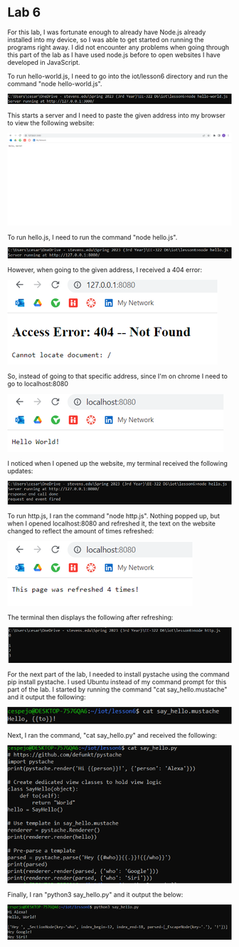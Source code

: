 # Lab 6 #
For this lab, I was fortunate enough to already have Node.js already installed into my device, so I was able to get started on running the programs right away. I did not encounter any problems when going through this part of the lab as I have used node.js before to open websites I have developed in JavaScript.

To run hello-world.js, I need to go into the iot/lesson6 directory and run the command "node hello-world.js".

![$hello-world terminal capture](https://github.com/cespejo15/EE322/blob/main/Lab6/helloworldjs.PNG)

This starts a server and I need to paste the given address into my browser to view the following website:

![$hello-world website terminal capture](https://github.com/cespejo15/EE322/blob/main/Lab6/helloworldsite.PNG)

To run hello.js, I need to run the command "node hello.js".

![$hello terminal capture](https://github.com/cespejo15/EE322/blob/main/Lab6/hello.PNG)

However, when going to the given address, I received a 404 error:

![$hello website 404 error terminal capture](https://github.com/cespejo15/EE322/blob/main/Lab6/hello404.PNG)

So, instead of going to that specific address, since I'm on chrome I need to go to localhost:8080

![$hello localhost website capture](https://github.com/cespejo15/EE322/blob/main/Lab6/hellolocalhost.PNG)

I noticed when I opened up the website, my terminal received the following updates:

![$hello response capture](https://github.com/cespejo15/EE322/blob/main/Lab6/helloresponse.PNG)

To run http.js, I ran the command "node http.js". Nothing popped up, but when I opened localhost:8080 and refreshed it, the text on the website changed to reflect the amount of times refreshed:

![$http website capture](https://github.com/cespejo15/EE322/blob/main/Lab6/httpwebsite.PNG)

The terminal then displays the following after refreshing:

![$http terminal capture](https://github.com/cespejo15/EE322/blob/main/Lab6/httpterminal.PNG)


For the next part of the lab, I needed to install pystache using the command pip install pystache. I used Ubuntu instead of my command prompt for this part of the lab.
I started by running the command "cat say_hello.mustache" and it output the following:

![$hello mustache terminal capture](https://github.com/cespejo15/EE322/blob/main/Lab6/hellomustache.PNG)

Next, I ran the command, "cat say_hello.py" and received the following:

![$say hello terminal capture](https://github.com/cespejo15/EE322/blob/main/Lab6/sayhellopy.PNG)

Finally, I ran "python3 say_hello.py" and it output the below:

![$py say hello terminal capture](https://github.com/cespejo15/EE322/blob/main/Lab6/pyhello.PNG)
